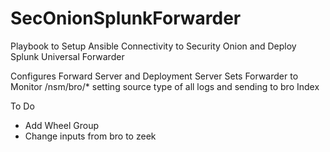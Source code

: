 # SecOnionSplunkForwarder
Playbook to Setup Ansible Connectivity to Security Onion and Deploy Splunk Universal Forwarder

Configures Forward Server and Deployment Server
Sets Forwarder to Monitor /nsm/bro/* setting source type of all logs and sending to bro Index

To Do
* Add Wheel Group
* Change inputs from bro to zeek
